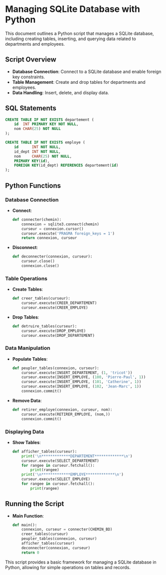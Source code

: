 
# Managing SQLite Database with Python

This document outlines a Python script that manages a SQLite database, including creating tables, inserting, and querying data related to departments and employees.

## Script Overview

- **Database Connection**: Connect to a SQLite database and enable foreign key constraints.
- **Table Management**: Create and drop tables for departments and employees.
- **Data Handling**: Insert, delete, and display data.

## SQL Statements

```sql
CREATE TABLE IF NOT EXISTS departement (
    id  INT PRIMARY KEY NOT NULL,
    nom CHAR(25) NOT NULL
);

CREATE TABLE IF NOT EXISTS employe (
    id      INT NOT NULL,
    id_dept INT NOT NULL,
    nom     CHAR(25) NOT NULL,
    PRIMARY KEY(id),
    FOREIGN KEY(id_dept) REFERENCES departement(id)
);
```

## Python Functions

### Database Connection

- **Connect**:
  ```python
  def connecter(chemin):
      connexion = sqlite3.connect(chemin)
      curseur = connexion.cursor()
      curseur.execute('PRAGMA foreign_keys = 1')
      return connexion, curseur
  ```

- **Disconnect**:
  ```python
  def deconnecter(connexion, curseur):
      curseur.close()
      connexion.close()
  ```

### Table Operations

- **Create Tables**:
  ```python
  def creer_tables(curseur):
      curseur.execute(CREER_DEPARTEMENT)
      curseur.execute(CREER_EMPLOYE)
  ```

- **Drop Tables**:
  ```python
  def detruire_tables(curseur):
      curseur.execute(DROP_EMPLOYE)
      curseur.execute(DROP_DEPARTEMENT)
  ```

### Data Manipulation

- **Populate Tables**:
  ```python
  def peupler_tables(connexion, curseur):
      curseur.execute(INSERT_DEPARTEMENT, (1, 'tricot'))
      curseur.execute(INSERT_EMPLOYE, (100, 'Pierre-Paul', 1))
      curseur.execute(INSERT_EMPLOYE, (101, 'Catherine', 1))
      curseur.execute(INSERT_EMPLOYE, (102, 'Jean-Marc', 1))
      connexion.commit()
  ```

- **Remove Data**:
  ```python
  def retirer_employe(connexion, curseur, nom):
      curseur.execute(RETIRER_EMPLOYE, (nom,))
      connexion.commit()
  ```

### Displaying Data

- **Show Tables**:
  ```python
  def afficher_tables(curseur):
      print('\n*************DEPARTEMENT*************\n')
      curseur.execute(SELECT_DEPARTEMENT)
      for rangee in curseur.fetchall():
          print(rangee)
      print('\n*************EMPLOYE*************\n')
      curseur.execute(SELECT_EMPLOYE)
      for rangee in curseur.fetchall():
          print(rangee)
  ```

## Running the Script

- **Main Function**:
  ```python
  def main():
      connexion, curseur = connecter(CHEMIN_BD)
      creer_tables(curseur)
      peupler_tables(connexion, curseur)
      afficher_tables(curseur)
      deconnecter(connexion, curseur)
      return 0
  ```

This script provides a basic framework for managing a SQLite database in Python, allowing for simple operations on tables and records.

